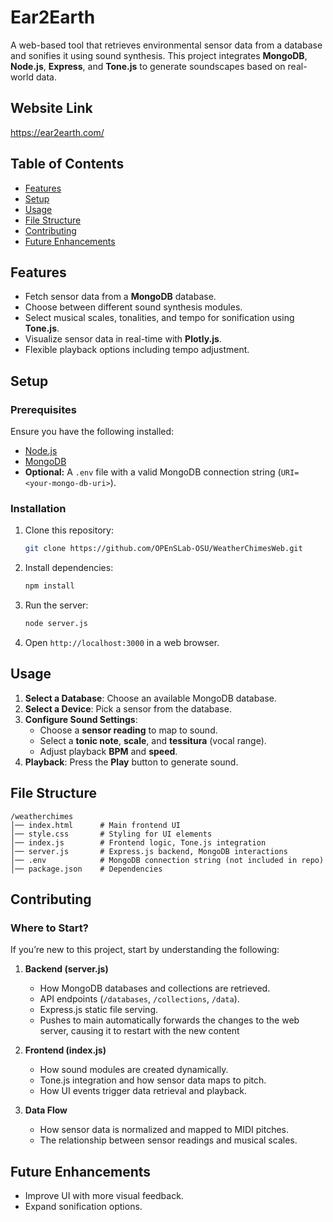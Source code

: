 # Ear2Earth

A web-based tool that retrieves environmental sensor data from a database and sonifies it using sound synthesis. This project integrates **MongoDB**, **Node.js**, **Express**, and **Tone.js** to generate soundscapes based on real-world data.

## Website Link
https://ear2earth.com/

## Table of Contents
- [Features](#features)
- [Setup](#setup)
- [Usage](#usage)
- [File Structure](#file-structure)
- [Contributing](#contributing)
- [Future Enhancements](#future-enhancements)

## Features
- Fetch sensor data from a **MongoDB** database.
- Choose between different sound synthesis modules.
- Select musical scales, tonalities, and tempo for sonification using **Tone.js**.
- Visualize sensor data in real-time with **Plotly.js**.
- Flexible playback options including tempo adjustment.

## Setup
### Prerequisites
Ensure you have the following installed:
- [Node.js](https://nodejs.org/)
- [MongoDB](https://www.mongodb.com/)
- **Optional:** A `.env` file with a valid MongoDB connection string (`URI=<your-mongo-db-uri>`).

### Installation
1. Clone this repository:
   ```sh
   git clone https://github.com/OPEnSLab-OSU/WeatherChimesWeb.git
   ```

2. Install dependencies:
   ```sh
   npm install
   ```

3. Run the server:
   ```sh
   node server.js
   ```

4. Open `http://localhost:3000` in a web browser.

## Usage
1. **Select a Database**: Choose an available MongoDB database.
2. **Select a Device**: Pick a sensor from the database.
3. **Configure Sound Settings**:
   - Choose a **sensor reading** to map to sound.
   - Select a **tonic note**, **scale**, and **tessitura** (vocal range).
   - Adjust playback **BPM** and **speed**.
4. **Playback**: Press the **Play** button to generate sound.

## File Structure
```
/weatherchimes
│── index.html      # Main frontend UI
│── style.css       # Styling for UI elements
│── index.js        # Frontend logic, Tone.js integration
│── server.js       # Express.js backend, MongoDB interactions
│── .env            # MongoDB connection string (not included in repo)
│── package.json    # Dependencies
```

## Contributing
### Where to Start?
If you’re new to this project, start by understanding the following:
1. **Backend (server.js)**
   - How MongoDB databases and collections are retrieved.
   - API endpoints (`/databases`, `/collections`, `/data`).
   - Express.js static file serving.
   - Pushes to main automatically forwards the changes to the web server, causing it to restart with the new content

2. **Frontend (index.js)**
   - How sound modules are created dynamically.
   - Tone.js integration and how sensor data maps to pitch.
   - How UI events trigger data retrieval and playback.

3. **Data Flow**
   - How sensor data is normalized and mapped to MIDI pitches.
   - The relationship between sensor readings and musical scales.

## Future Enhancements
- Improve UI with more visual feedback.
- Expand sonification options.
